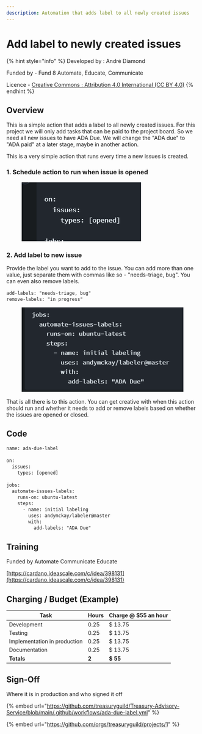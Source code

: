 ```yaml
---
description: Automation that adds label to all newly created issues
---
```


# Add label to newly created issues

{% hint style="info" %}
Developed by : André Diamond

Funded by - Fund 8 Automate, Educate, Communicate

Licence - [Creative Commons : Attribution 4.0 International (CC BY 4.0)](https://creativecommons.org/licenses/by/4.0/)
{% endhint %}

## Overview

This is a simple action that adds a label to all newly created issues. For this project we will only add tasks that can be paid to the project board. So we need all new issues to have ADA Due. We will change the "ADA due" to "ADA paid" at a later stage, maybe in another action.

This is a very simple action that runs every time a new issues is created.&#x20;

### 1. Schedule action to run when issue is opened

<figure><img src="../../.gitbook/assets/image_2022-09-21_110621267.png" alt=""><figcaption></figcaption></figure>

### 2. Add label to new issue

Provide the label you want to add to the issue. You can add more than one value, just separate them with commas like so - "needs-triage, bug". You can even also remove labels.

```
add-labels: "needs-triage, bug"
remove-labels: "in progress"
```

<figure><img src="../../.gitbook/assets/image_2022-09-21_110832899.png" alt=""><figcaption></figcaption></figure>

That is all there is to this action. You can get creative with when this action should run and whether it needs to add or remove labels based on whether the issues are opened or closed.

## Code

```
name: ada-due-label

on:
  issues:
    types: [opened]

jobs:
  automate-issues-labels:
    runs-on: ubuntu-latest
    steps:
      - name: initial labeling
        uses: andymckay/labeler@master
        with:
          add-labels: "ADA Due"
```

## Training

Funded by Automate Communicate Educate

[https://cardano.ideascale.com/c/idea/398131](https://cardano.ideascale.com/c/idea/398131)

## Charging / Budget (Example)

| Task                         | Hours | Charge @ $55 an hour |
| ---------------------------- | ----- | -------------------- |
| Development                  | 0.25  | $ 13.75              |
| Testing                      | 0.25  | $ 13.75              |
| Implementation in production | 0.25  | $ 13.75              |
| Documentation                | 0.25  | $ 13.75              |
| **Totals**                   | **2** | **$ 55**             |

## Sign-Off

Where it is in production and who signed it off

{% embed url="https://github.com/treasuryguild/Treasury-Advisory-Service/blob/main/.github/workflows/ada-due-label.yml" %}

{% embed url="https://github.com/orgs/treasuryguild/projects/1" %}
